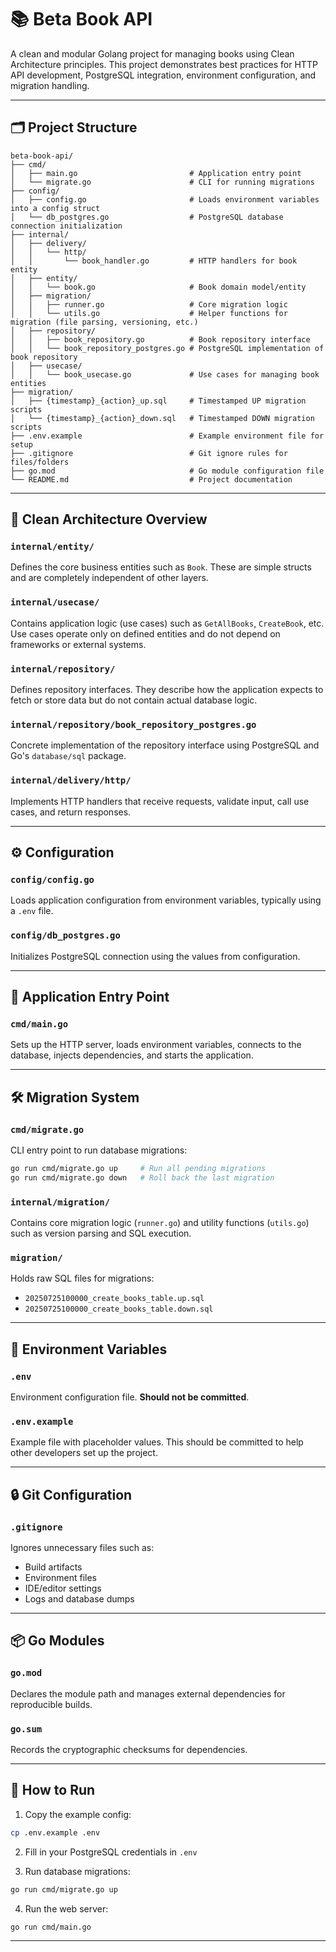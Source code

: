 # 📚 Beta Book API

A clean and modular Golang project for managing books using Clean Architecture principles. This project demonstrates best practices for HTTP API development, PostgreSQL integration, environment configuration, and migration handling.

---

## 🗂 Project Structure

```
beta-book-api/
├── cmd/
│   ├── main.go                         # Application entry point
│   └── migrate.go                      # CLI for running migrations
├── config/
│   ├── config.go                       # Loads environment variables into a config struct
│   └── db_postgres.go                  # PostgreSQL database connection initialization
├── internal/
│   ├── delivery/
│   │   └── http/
│   │       └── book_handler.go         # HTTP handlers for book entity
│   ├── entity/
│   │   └── book.go                     # Book domain model/entity
│   ├── migration/
│   │   ├── runner.go                   # Core migration logic
│   │   └── utils.go                    # Helper functions for migration (file parsing, versioning, etc.)
│   ├── repository/
│   │   ├── book_repository.go          # Book repository interface
│   │   └── book_repository_postgres.go # PostgreSQL implementation of book repository
│   ├── usecase/
│   │   └── book_usecase.go             # Use cases for managing book entities
├── migration/
│   ├── {timestamp}_{action}_up.sql     # Timestamped UP migration scripts
│   └── {timestamp}_{action}_down.sql   # Timestamped DOWN migration scripts
├── .env.example                        # Example environment file for setup
├── .gitignore                          # Git ignore rules for files/folders
├── go.mod                              # Go module configuration file
└── README.md                           # Project documentation
```

---

## 🧼 Clean Architecture Overview

### `internal/entity/`
Defines the core business entities such as `Book`. These are simple structs and are completely independent of other layers.

### `internal/usecase/`
Contains application logic (use cases) such as `GetAllBooks`, `CreateBook`, etc. Use cases operate only on defined entities and do not depend on frameworks or external systems.

### `internal/repository/`
Defines repository interfaces. They describe how the application expects to fetch or store data but do not contain actual database logic.

### `internal/repository/book_repository_postgres.go`
Concrete implementation of the repository interface using PostgreSQL and Go's `database/sql` package.

### `internal/delivery/http/`
Implements HTTP handlers that receive requests, validate input, call use cases, and return responses.

---

## ⚙️ Configuration

### `config/config.go`
Loads application configuration from environment variables, typically using a `.env` file.

### `config/db_postgres.go`
Initializes PostgreSQL connection using the values from configuration.

---

## 🚀 Application Entry Point

### `cmd/main.go`
Sets up the HTTP server, loads environment variables, connects to the database, injects dependencies, and starts the application.

---

## 🛠️ Migration System

### `cmd/migrate.go`
CLI entry point to run database migrations:

```bash
go run cmd/migrate.go up     # Run all pending migrations
go run cmd/migrate.go down   # Roll back the last migration
```

### `internal/migration/`
Contains core migration logic (`runner.go`) and utility functions (`utils.go`) such as version parsing and SQL execution.

### `migration/`
Holds raw SQL files for migrations:
- `20250725100000_create_books_table.up.sql`
- `20250725100000_create_books_table.down.sql`

---

## 🔐 Environment Variables

### `.env`
Environment configuration file. **Should not be committed**.

### `.env.example`
Example file with placeholder values. This should be committed to help other developers set up the project.

---

## 🔒 Git Configuration

### `.gitignore`
Ignores unnecessary files such as:
- Build artifacts
- Environment files
- IDE/editor settings
- Logs and database dumps

---

## 📦 Go Modules

### `go.mod`
Declares the module path and manages external dependencies for reproducible builds.

### `go.sum`
Records the cryptographic checksums for dependencies.

---

## 🧪 How to Run

1. Copy the example config:
```bash
cp .env.example .env
```

2. Fill in your PostgreSQL credentials in `.env`

3. Run database migrations:
```bash
go run cmd/migrate.go up
```

4. Run the web server:
```bash
go run cmd/main.go
```

---

